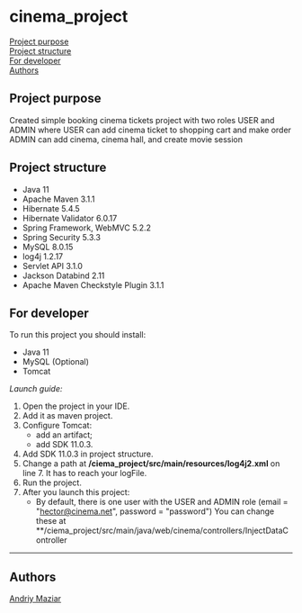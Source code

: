 # cinema_project

[Project purpose](#purpose)<br>
[Project structure](#structure)<br>
[For developer](#developer-start)<br>
[Authors](#authors)

## <a name="purpose"></a>Project purpose

Created simple booking cinema tickets project with two roles USER and ADMIN where 
USER can add cinema ticket to shopping cart and make order
ADMIN can add cinema, cinema hall, and create movie session

## <a name="structure"></a>Project structure

* Java 11
* Apache Maven 3.1.1
* Hibernate 5.4.5
* Hibernate Validator 6.0.17
* Spring Framework, WebMVC 5.2.2
* Spring Security 5.3.3
* MySQL 8.0.15
* log4j 1.2.17
* Servlet API 3.1.0
* Jackson Databind 2.11
* Apache Maven Checkstyle Plugin 3.1.1

## <a name="developer-start"></a>For developer

To run this project you should install:
* Java 11
* MySQL (Optional)
* Tomcat

_Launch guide:_

1. Open the project in your IDE.
2. Add it as maven project.
3. Configure Tomcat:
    * add an artifact;
    * add SDK 11.0.3.
4. Add SDK 11.0.3 in project structure.
5. Change a path at **/ciema_project/src/main/resources/log4j2.xml** on line 7. It has to reach your logFile.
6. Run the project.
7. After you launch this project: 
    * By default, there is one user with the USER and ADMIN role (email = "hector@cinema.net", password = "password") 
     You can change these at **/ciema_project/src/main/java/web/cinema/controllers/InjectDataController

<hr>

## <a name="authors"></a>Authors
[Andriy Maziar](https://github.com/Andrewmazyar)
